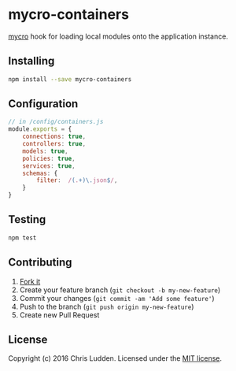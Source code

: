 # mycro-containers
[mycro]() hook for loading local modules onto the application instance.



## Installing
```bash
npm install --save mycro-containers
```


## Configuration
```javascript
// in /config/containers.js
module.exports = {
    connections: true,
    controllers: true,
    models: true,
    policies: true,
    services: true,
    schemas: {
        filter:  /(.+)\.json$/,
    }
}
```


## Testing
```bash
npm test
```



## Contributing
1. [Fork it](https://github.com/cludden/mycro/fork)
2. Create your feature branch (`git checkout -b my-new-feature`)
3. Commit your changes (`git commit -am 'Add some feature'`)
4. Push to the branch (`git push origin my-new-feature`)
5. Create new Pull Request



## License
Copyright (c) 2016 Chris Ludden.
Licensed under the [MIT license](LICENSE.md).
